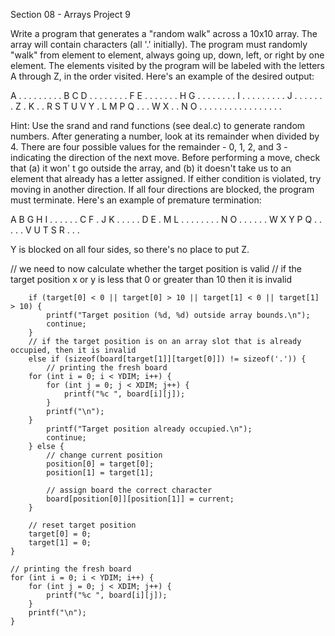 Section 08 - Arrays
Project 9

Write a program that generates a "random walk" across a 10x10 array. The array will 
contain characters (all '.' initially). The program must randomly "walk" from element 
to element, always going up, down, left, or right by one element. The elements visited
by the program will be labeled with the letters A through Z, in the order visited.
Here's an example of the desired output:

A . . . . . . . . .
B C D . . . . . . .
. F E . . . . . . .
H G . . . . . . . .
I . . . . . . . . .
J . . . . . . . Z .
K . . R S T U V Y .
L M P Q . . . W X .
. N O . . . . . . .
. . . . . . . . . .

Hint: Use the srand and rand functions (see deal.c) to generate random numbers. After
generating a number, look at its remainder when divided by 4. There are four possible
values for the remainder - 0, 1, 2, and 3 - indicating the direction of the next move.
Before performing a move, check that (a) it won' t go outside the array, and (b) it
doesn't take us to an element that already has a letter assigned. If either condition
is violated, try moving in another direction. If all four directions are blocked, the
program must terminate. Here's an example of premature termination:

A B G H I . . . . .
. C F . J K . . . .
. D E . M L . . . .
. . . . N O . . . .
. . W X Y P Q . . .
. . V U T S R . . .

Y is blocked on all four sides, so there's no place to put Z.





// we need to now calculate whether the target position is valid
        // if the target position x or y is less that 0 or greater than 10 then it is invalid
        
        if (target[0] < 0 || target[0] > 10 || target[1] < 0 || target[1] > 10) {
            printf("Target position (%d, %d) outside array bounds.\n");
            continue;
        }
        // if the target position is on an array slot that is already occupied, then it is invalid 
        else if (sizeof(board[target[1]][target[0]]) != sizeof('.')) {
            // printing the fresh board
        for (int i = 0; i < YDIM; i++) {
            for (int j = 0; j < XDIM; j++) {
                printf("%c ", board[i][j]);
            }
            printf("\n");
        }
            printf("Target position already occupied.\n");
            continue;
        } else {
            // change current position
            position[0] = target[0];
            position[1] = target[1];

            // assign board the correct character
            board[position[0]][position[1]] = current;
        }

        // reset target position
        target[0] = 0;
        target[1] = 0;
    }

    // printing the fresh board
    for (int i = 0; i < YDIM; i++) {
        for (int j = 0; j < XDIM; j++) {
            printf("%c ", board[i][j]);
        }
        printf("\n");
    }
